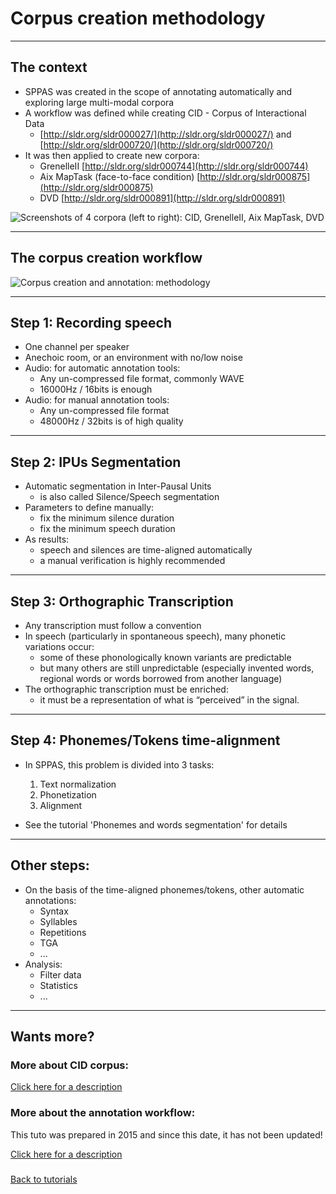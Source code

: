 # Corpus creation methodology

------------------------------------------------------------------------

## The context

* SPPAS was created in the scope of annotating automatically and exploring large multi-modal corpora
* A workflow was defined while creating CID - Corpus of Interactional Data
    - [http://sldr.org/sldr000027/](http://sldr.org/sldr000027/) and [http://sldr.org/sldr000720/](http://sldr.org/sldr000720/)
* It was then applied to create new corpora:
    - GrenelleII  [http://sldr.org/sldr000744](http://sldr.org/sldr000744)
    - Aix MapTask (face-to-face condition) [http://sldr.org/sldr000875](http://sldr.org/sldr000875)
    - DVD [http://sldr.org/sldr000891](http://sldr.org/sldr000891)

![Screenshots of 4 corpora (left to right): CID, GrenelleII, Aix MapTask, DVD](./etc/screenshots/corpora.png)


------------------------------------------------------------------------

## The corpus creation workflow

![Corpus creation and annotation: methodology](./etc/figures/methodo.png)

------------------------------------------------------------------------


## Step 1: Recording speech

* One channel per speaker
* Anechoic room, or an environment with no/low noise
* Audio: for automatic annotation tools:
    - Any un-compressed file format, commonly WAVE
    - 16000Hz / 16bits is enough
* Audio: for manual annotation tools:
    - Any un-compressed file format
    - 48000Hz / 32bits is of high quality

------------------------------------------------------------------------


## Step 2: IPUs Segmentation


* Automatic segmentation in Inter-Pausal Units
    * is also called Silence/Speech segmentation
* Parameters to define manually:
    * fix the minimum silence duration
    * fix the minimum speech duration
* As results: 
    * speech and silences are time-aligned automatically
    * a manual verification is highly recommended

------------------------------------------------------------------------


## Step 3: Orthographic Transcription

* Any transcription must follow a convention
* In speech (particularly in spontaneous speech), many phonetic variations occur:
    - some of these phonologically known variants are predictable
    - but many others are still unpredictable (especially invented words, 
    regional words or words borrowed from another language)
* The orthographic transcription must be enriched: 
    - it must be a representation of what is “perceived” in the signal. 

------------------------------------------------------------------------


## Step 4: Phonemes/Tokens time-alignment

* In SPPAS, this problem is divided into 3 tasks:
    1. Text normalization
    2. Phonetization 
    3. Alignment 

* See the tutorial 'Phonemes and words segmentation' for details

------------------------------------------------------------------------


## Other steps: 

* On the basis of the time-aligned phonemes/tokens, other automatic annotations:
    - Syntax
    - Syllables
    - Repetitions
    - TGA
    - ...
* Analysis:
    - Filter data
    - Statistics
    - ...

--------------

## Wants more?

### More about CID corpus:

[Click here for a description](http://www.lpl-aix.fr/~bigi/Doc/2015-SPPAS-Tutorial-HongKong/SPPAS-tutorial_02_introduction.html#11.0)


### More about the annotation workflow:

This tuto was prepared in 2015 and since this date, it has not been updated!

[Click here for a description](http://www.lpl-aix.fr/~bigi/Doc/2015-SPPAS-Tutorial-HongKong/SPPAS-tutorial_04_methodo.html)

### 

[Back to tutorials](./tutorial.html)
